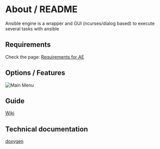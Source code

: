 # About / README

Ansible engine is a wrapper and GUI (ncurses/dialog based) to execute several tasks with ansible


## Requirements

Check the page: [Requirements for AE](REQUIREMENTS.md)


## Options / Features

![Main Menu](https://github.com/secure-diversITy/ansible_engine/blob/stable/docs/main.png)


## Guide

[Wiki](https://github.com/secure-diversITy/ansible_engine/wiki)


## Technical documentation

[doxygen](https://secure-diversity.github.io/ae/index.html)
